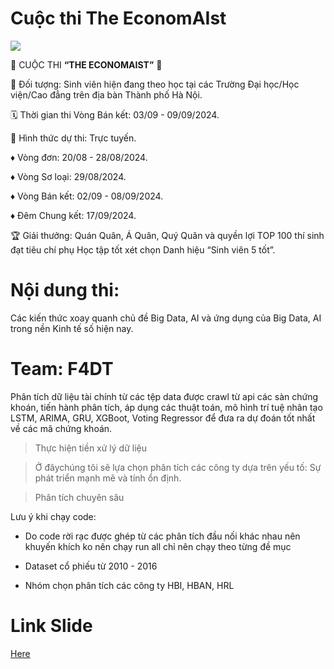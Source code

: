 # Cuộc thi The EconomAIst

![](https://scontent.fhan14-5.fna.fbcdn.net/v/t39.30808-6/457203136_490397553696552_6590576296504176958_n.jpg?_nc_cat=106&ccb=1-7&_nc_sid=833d8c&_nc_eui2=AeHj2JqFcCwfvld-XouVE_VWNOM4TGxiAjU04zhMbGICNTP4MChGFWAgW7_O6Xx1f050iWdkDGVGwfQ5V6TxUoQZ&_nc_ohc=JPAXZrhZ0lQQ7kNvgHpDkP4&_nc_ht=scontent.fhan14-5.fna&_nc_gid=AKmTFMvKHNnAbDiAcDCzOMq&oh=00_AYDz0hR1rPS8J7PXc0HlecmApzXj_QXUV8x2PFs7x6litA&oe=66E4E023)

🔷 CUỘC THI **“THE ECONOMAIST”** 🔷

👥 Đối tượng: Sinh viên hiện đang theo học tại các Trường Đại học/Học viện/Cao đẳng trên địa bàn Thành phố Hà Nội.

🗓️ Thời gian thi Vòng Bán kết: 03/09 - 09/09/2024.

📑 Hình thức dự thi: Trực tuyến.

♦️ Vòng đơn: 20/08 - 28/08/2024.

♦️ Vòng Sơ loại: 29/08/2024.

♦️ Vòng Bán kết: 02/09 - 08/09/2024.

♦️ Đêm Chung kết: 17/09/2024.

🏆 Giải thưởng: Quán Quân, Á Quân, Quý Quân và quyền lợi TOP 100 thí sinh đạt tiêu chí phụ Học tập tốt xét chọn Danh hiệu “Sinh viên 5 tốt”.

# Nội dung thi: 

Các kiến thức xoay quanh chủ đề Big Data, AI và ứng dụng của Big Data, AI trong nền Kinh tế số hiện nay.


# **Team: F4DT**

Phân tích dữ liệu tài chính từ các tệp data được crawl từ api các sàn chứng khoán, tiến hành phân tích, áp dụng các thuật toán, mô hình trí tuệ nhân tạo LSTM, ARIMA, GRU, XGBoot, Voting Regressor để đưa ra dự đoán tốt nhất về các mã chứng khoán.

> Thực hiện tiền xử lý dữ liệu

> Ở đâychúng tôi sẽ lựa chọn phân tích các công ty dựa trên yếu tố: Sự phát triển mạnh mẽ và tính ổn định.

> Phân tích chuyên sâu



Lưu ý khi chạy code:

- Do code rời rạc được ghép từ các phân tích đầu nối khác nhau nên khuyến khích ko nên chạy run all chỉ nên chạy theo từng đề mục

- Dataset cổ phiếu từ 2010 - 2016

- Nhóm chọn phân tích các công ty HBI, HBAN, HRL


# Link Slide

[Here](https://www.canva.com/design/DAGQSG-OPVQ/5WsTTMm6FMKo3n3sbH3NlQ/edit?utm_content=DAGQSG-OPVQ&utm_campaign=designshare&utm_medium=link2&utm_source=sharebutton)

